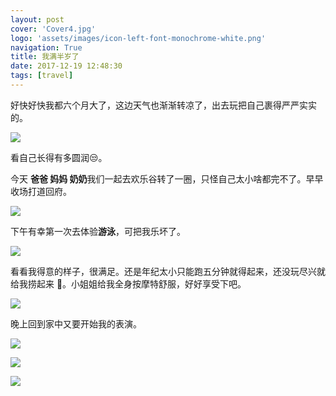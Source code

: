 ```yaml
---
layout: post
cover: 'Cover4.jpg'
logo: 'assets/images/icon-left-font-monochrome-white.png'
navigation: True
title: 我满半岁了
date: 2017-12-19 12:48:30
tags: [travel]
---
```


好快好快我都六个月大了，这边天气也渐渐转凉了，出去玩把自己裹得严严实实的。

![](https://raw.githubusercontent.com/Judith-Zhu/BlogImages/master/img/IMG_8622.jpg)

看自己长得有多圆润😒。

今天 **爸爸 妈妈 奶奶**我们一起去欢乐谷转了一圈，只怪自己太小啥都完不了。早早收场打道回府。

![](https://raw.githubusercontent.com/Judith-Zhu/BlogImages/master/img/IMG_8650.jpg)

下午有幸第一次去体验**游泳**，可把我乐坏了。

![](https://raw.githubusercontent.com/Judith-Zhu/BlogImages/master/img/IMG_9008.JPG)

看看我得意的样子，很满足。还是年纪太小只能跑五分钟就得起来，还没玩尽兴就给我捞起来 😤。小姐姐给我全身按摩特舒服，好好享受下吧。

![](https://raw.githubusercontent.com/Judith-Zhu/BlogImages/master/img/IMG_8522.JPG)

晚上回到家中又要开始我的表演。

![](https://raw.githubusercontent.com/Judith-Zhu/BlogImages/master/img/IMG_8924.jpg)

![](https://raw.githubusercontent.com/Judith-Zhu/BlogImages/master/img/Snapseed.JPG)

![](https://raw.githubusercontent.com/Judith-Zhu/BlogImages/master/img/IMG_8780.jpg)